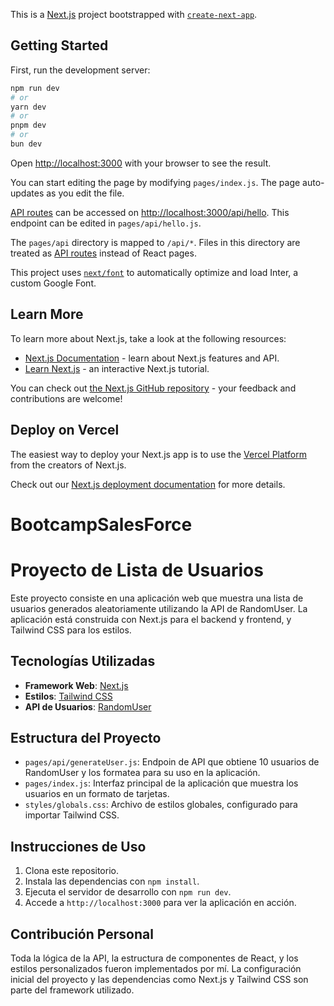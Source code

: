 This is a [Next.js](https://nextjs.org/) project bootstrapped with [`create-next-app`](https://github.com/vercel/next.js/tree/canary/packages/create-next-app).

## Getting Started

First, run the development server:

```bash
npm run dev
# or
yarn dev
# or
pnpm dev
# or
bun dev
```

Open [http://localhost:3000](http://localhost:3000) with your browser to see the result.

You can start editing the page by modifying `pages/index.js`. The page auto-updates as you edit the file.

[API routes](https://nextjs.org/docs/api-routes/introduction) can be accessed on [http://localhost:3000/api/hello](http://localhost:3000/api/hello). This endpoint can be edited in `pages/api/hello.js`.

The `pages/api` directory is mapped to `/api/*`. Files in this directory are treated as [API routes](https://nextjs.org/docs/api-routes/introduction) instead of React pages.

This project uses [`next/font`](https://nextjs.org/docs/basic-features/font-optimization) to automatically optimize and load Inter, a custom Google Font.

## Learn More

To learn more about Next.js, take a look at the following resources:

- [Next.js Documentation](https://nextjs.org/docs) - learn about Next.js features and API.
- [Learn Next.js](https://nextjs.org/learn) - an interactive Next.js tutorial.

You can check out [the Next.js GitHub repository](https://github.com/vercel/next.js/) - your feedback and contributions are welcome!

## Deploy on Vercel

The easiest way to deploy your Next.js app is to use the [Vercel Platform](https://vercel.com/new?utm_medium=default-template&filter=next.js&utm_source=create-next-app&utm_campaign=create-next-app-readme) from the creators of Next.js.

Check out our [Next.js deployment documentation](https://nextjs.org/docs/deployment) for more details.
# BootcampSalesForce


# Proyecto de Lista de Usuarios

Este proyecto consiste en una aplicación web que muestra una lista de usuarios generados aleatoriamente utilizando la API de RandomUser. La aplicación está construida con Next.js para el backend y frontend, y Tailwind CSS para los estilos.

## Tecnologías Utilizadas

- **Framework Web**: [Next.js](https://nextjs.org/)
- **Estilos**: [Tailwind CSS](https://tailwindcss.com/)
- **API de Usuarios**: [RandomUser](https://randomuser.me/)

## Estructura del Proyecto

- `pages/api/generateUser.js`: Endpoin de API que obtiene 10 usuarios de RandomUser y los formatea para su uso en la aplicación.
- `pages/index.js`: Interfaz principal de la aplicación que muestra los usuarios en un formato de tarjetas.
- `styles/globals.css`: Archivo de estilos globales, configurado para importar Tailwind CSS.

## Instrucciones de Uso

1. Clona este repositorio.
2. Instala las dependencias con `npm install`.
3. Ejecuta el servidor de desarrollo con `npm run dev`.
4. Accede a `http://localhost:3000` para ver la aplicación en acción.

## Contribución Personal

Toda la lógica de la API, la estructura de componentes de React, y los estilos personalizados fueron implementados por mí. La configuración inicial del proyecto y las dependencias como Next.js y Tailwind CSS son parte del framework utilizado.
